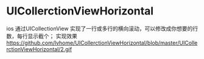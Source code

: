 # UICollerctionViewHorizontal
 ios 通过UICollectionView 实现了一行或多行的横向滚动，可以修改成你想要的行数，每行显示截个；
 实现效果 https://github.com/lvhome/UICollerctionViewHorizontal/blob/master/UICollerctionViewHorizontal/2.gif
